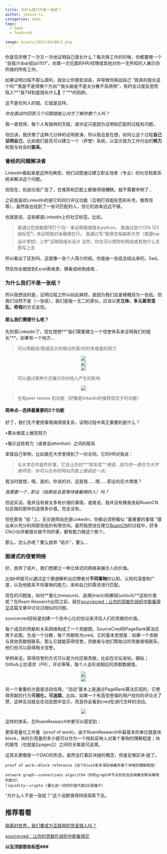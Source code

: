 ```yaml
---
title: 为什么我们不是一张纸？
author: jessie-li
categories: news
tags:
  - home
  - featured
 
image: assets/2021/04/06/1.png
---
```

你是否厌倦了一次又一次地证明自己擅长什么？每次换工作的时候，你都要做一个 “自我介(ba)绍(pi)101“，向第一次见面的HR/经理或其他对你一无所知的人展示你所做的所有工作。

如果证明过程不那么顺利，就会让你感到沮丧，并导致你挑战自己 “我真的擅长这个吗““我是不是得换个方向”“我头脑是不是太分散不系统啊”，有时会过度反思而陷入**"我TM到底擅长什么🤯 ？"**的陷阱。

这不是任何人的错，它就是这样。

*你在面试时回答几个问题就能让对方了解你整个人吗？*

我一直觉得，每个人有独特的天赋，或许这只是因为证明和匹配的过程有问题。

坦白讲，我厌倦了这种几分钟的证明表演，所以我总是在想，如何让这个过程**自己证明自己**，比如我们是否可以建立一个（声誉）系统，以显示我为工作付出的**努力**和我与社会的**联系**。

### 曾经的问题解决者

Linkedin看起来是这样的典型，他们试图通过建立职业场景（专业）的社交档案系统来解决这个问题。

但现在，别说垃圾广告了，在推荐和匹配上都做得很糟糕。就不需要举例了...

之前我喜欢LinkedIn的是它的同行评议功能（互相打技能标签和补充，推荐信等），虽然我也找到了一些可匹配的人，但它的效率远远不够。

也就是说，这些都是Linkedin上的社交标签。比如，

>我通过在技能那项打个勾✅ 来证明我很擅长python。
>我通过加个CFA 123级标签🏷️ 来证明我对金融很在行。
>我通过写“我曾在帕森斯大学（美国top设计学校）上学”证明我擅长设计
>当然，你也可以把你的网站或其他什么东西写上去

所以看出了区别吗，这就像一张个人简介的纸。你是由一张纸总结出来的。Sad。

然后你会被放到Excel表格里，横看成岭侧成峰...

### 为什么我们不是一张纸？

所以我想说的是，证明过程之所以如此麻烦，是因为我们总是被概括为一张纸。但我们当然不是（一张纸），我们是独一无二的家伙，应该以更**立体、多元甚至混乱、奇怪**的方式呈现。

#### 那么我们需要什么呢？

先别管Linkedin了，现在想想**"我们需要建立一个信誉体系来证明我们的擅长"**。如果有一个地方...

>可以用路径/图谱显示你做过的事/你的多维度的努力

<div align=center><img src="/assets/2021/04/06/2.png"/></div>

<div align=center><img src="/assets/2021/04/06/3.png"/></div>

<div align=center><img src="/assets/2021/04/06/4.png"/></div>

>可以通过某种方式展示你对他人产生的影响

<div align=center><img src="/assets/2021/04/06/5.png"/></div>

>也有peer review 的功能（好像是linkedin的推荐信式子的功能）
#### 简单点--选择最重要的2个功能

好了，我们先不要把事情搞得很复杂，证明过程中真正重要的是什么？

•要从维度上展现努力

•展示这些努力（或者说attention）之间的联系

拿我自己举例，比如我在大学里得到了一份合同，它的HR对我说：

>与大学合作是件好事，它会让你的**"胖车库"**增值，因为你一直在为大学做项目，你可以在你的网站页面上强调这一点。*

我当时就想，哦，是的，你说的对，这是我......嗯......职业的巨大增值？

*我需要一个...职业（指那些总是等待被雇佣的人）吗？*

但说实话，我并没有做太多有价值的事情，或者说，我并没有像我发起RoamCN社区做的那样创造很多价值，完全没有。

但在那张 "纸 "上，无论是网站还是Linkedin，你都必须把看似 "最重要的事情 "摆出来以充分利用那张纸的有限空间。虽然我想说在建立[RoamCN](https://mp.weixin.qq.com/s?__biz=MzI5MjM1Njg1Nw==&mid=2247483742&idx=1&sn=67e500a7fd750702c714d79fcffe8925&scene=21#wechat_redirect&fileGuid=PYQ6xgYwD9R9QPX8)的过程中，好多CN小伙伴都擅长做不同的事，都有能力做这个那个。

那么，怎么办呢？要么放弃 "纸片"，要么...

### 图谱式的信誉网络

好，放弃了纸片，我们想建立一种立体式的网络来展示人的价值。

比如HR就可以通过这个图谱解析出应聘者对**不同事物**的认知，认知的深度和广度，以及他联系不同事物的能力，来和自己的需求进行匹配。

现在的问题是，如何**量化(measure)、追溯(track)和解锁(unlock)**这些价值呢？在Roam Research出现之前，我在[sourcecred：让你的贡献在组织中能看得见](http://mp.weixin.qq.com/s?__biz=MzU5NjQxNzQ3Mw==&mid=2247483884&idx=1&sn=66c6d4e8cf2c40c1960278fc0b0f7bba&chksm=fe624f42c915c654b86a56bf2f3e8aaa26a3084b7ad3cb7532cb49b0f4c0c23cf3bbc2d127dd&scene=21#wechat_redirect&fileGuid=PYQ6xgYwD9R9QPX8)这篇文章中讨论过相似的问题。

sourcecred目标是创建一个去中心化的协议来评估人们的贡献的价值。

每个成员的贡献和关系网络构成了一个贡献图。SourceCred将PageRank算法应用于此图，生成一个分数，每个贡献称为cred。它的基本思想是：如果一个贡献与其他贡献相联系，那么它就能获得信誉。贡献者与他们帮助过的贡献者相联系，他们也可以获得相关信誉。

举例来说，获得信誉的方式可以是为社区做贡献，比如在论坛发帖，跟帖；Github上拉请求（PR），评论等等，每个人会形成相应的贡献数据值。

<div align=center><img src="/assets/2021/04/06/6.png"/></div>

<div align=center><img src="/assets/2021/04/06/7.png"/></div>

另一个重要的方面是流动信用。“流动”基本上是通过PageRank算法实现的，它使得贡献的行为**可视化，可追踪**。比如，如果一个有高信誉值的用户给你的评论点了赞，这种互动就会在动态图中显示，而且你会看到cred在进行怎样的流动。

<div align=center><img src="/assets/2021/04/06/8.png"/></div>

这样的体系，在RoamResearch中更可以感受到：

更容易量化工作量（proof of work)，由于RoamResearch中最基本的单位就是块block，块的引用量的多少就可以作为一个指标反映人对某个事物的理解程度；块的属性（也就是[[pages]]）之间的关联就可追溯。

这其实更像是一个DAO的形态，虽然没打着区块链的概念，但是足够区块·链了。

```plain
proof of work——block reference (这个block有多深反映着你某个领域的理解程度）

network graph——connections algorithm（你的graph中节点的状态反映着你联系事物的能力）
liquidity——crypto (量化这一切的价值尺度&交易媒介）
```
“为什么人不是一张纸？”这个话题值得持续探索下去。
## 推荐看看

[隔离的世界，我们要成为互联网的赏金猎人吗？](http://mp.weixin.qq.com/s?__biz=MzU5NjQxNzQ3Mw==&mid=2247484024&idx=1&sn=f3b095d48fcc0f74befed08c3ed2a879&chksm=fe624cd6c915c5c0c263e81c8e4a3d65e19c7b579a640dc7ce7b0f85e6ae6933f8f1e3f75908&scene=21#wechat_redirect&fileGuid=PYQ6xgYwD9R9QPX8)

[sourcecred：让你的贡献在组织中能看得见](http://mp.weixin.qq.com/s?__biz=MzU5NjQxNzQ3Mw==&mid=2247483884&idx=1&sn=66c6d4e8cf2c40c1960278fc0b0f7bba&chksm=fe624f42c915c654b86a56bf2f3e8aaa26a3084b7ad3cb7532cb49b0f4c0c23cf3bbc2d127dd&scene=21#wechat_redirect&fileGuid=PYQ6xgYwD9R9QPX8)

**以及顶部那些标签###**

